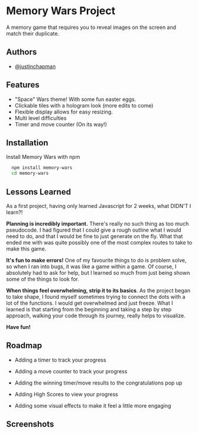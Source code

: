 # Memory Wars Project

A memory game that requires you to reveal images on the screen and match their duplicate.

## Authors

- [@justinchapman](https://github.com/JChapman13)

## Features

- "Space" Wars theme! With some fun easter eggs.
- Clickable tiles with a hologram look (more edits to come)
- Flexible display allows for easy resizing.
- Multi level difficulties
- Timer and move counter (On its way!)

## Installation

Install Memory Wars with npm

```bash
  npm install memory-wars
  cd memory-wars
```

## Lessons Learned

As a first project, having only learned Javascript for 2 weeks, what DIDN'T I learn?!

**Planning is incredibly important.** There's really no such thing as too much pseudocode. I had figured that I could give a rough outline what I would need to do, and that I would be fine to just generate on the fly. What that ended me with was quite possibly one of the most complex routes to take to make this game.

**It's fun to make errors!** One of my favourite things to do is problem solve, so when I ran into bugs, it was like a game within a game. Of course, I absolutely had to ask for help, but I learned so much from just being shown some of the things to look for.

**When things feel overwhelming, strip it to its basics**. As the project began to take shape, I found myself sometimes trying to connect the dots with a lot of the functions. I would get overwhelmed and just freeze. What I learned is that starting from the beginning and taking a step by step approach, walking your code through its journey, really helps to visualize.

**Have fun!**

## Roadmap

- Adding a timer to track your progress

- Adding a move counter to track your progress

- Adding the winning timer/move results to the congratulations pop up

- Adding High Scores to view your progress

- Adding some visual effects to make it feel a little more engaging

## Screenshots
